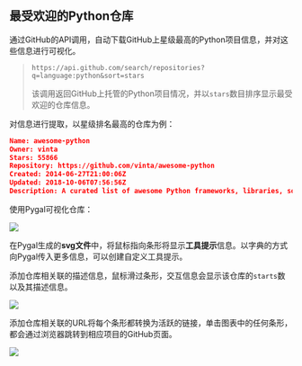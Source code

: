 ## 最受欢迎的Python仓库

通过GitHub的API调用，自动下载GitHub上星级最高的Python项目信息，并对这些信息进行可视化。

> `https://api.github.com/search/repositories?q=language:python&sort=stars`
>
> 该调用返回GitHub上托管的Python项目情况，并以`stars`数目排序显示最受欢迎的仓库信息。

对信息进行提取，以星级排名最高的仓库为例：

```json
Name: awesome-python
Owner: vinta
Stars: 55866
Repository: https://github.com/vinta/awesome-python
Created: 2014-06-27T21:00:06Z
Updated: 2018-10-06T07:56:56Z
Description: A curated list of awesome Python frameworks, libraries, software and resources
```

使用Pygal可视化仓库：

![](http://img.qiuye.online/18-10-6/37321635.jpg)

在Pygal生成的**svg文件**中，将鼠标指向条形将显示**工具提示**信息。以字典的方式向Pygal传入更多信息，可以创建自定义工具提示。

添加仓库相关联的描述信息，鼠标滑过条形，交互信息会显示该仓库的`starts`数以及其描述信息。

![](http://img.qiuye.online/18-10-6/24594309.jpg)

添加仓库相关联的URL将每个条形都转换为活跃的链接，单击图表中的任何条形，都会通过浏览器跳转到相应项目的GitHub页面。



![](http://img.qiuye.online/18-10-6/30171204.jpg)
